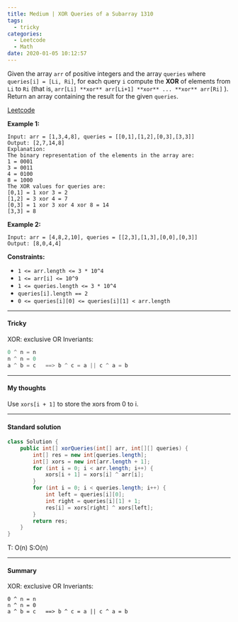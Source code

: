 ```yaml
---
title: Medium | XOR Queries of a Subarray 1310
tags:
  - tricky
categories:
  - Leetcode
  - Math
date: 2020-01-05 10:12:57
---
```


Given the array `arr` of positive integers and the array `queries` where `queries[i] = [Li, Ri]`, for each query `i` compute the **XOR** of elements from `Li` to `Ri` (that is, `arr[Li] **xor** arr[Li+1] **xor** ... **xor** arr[Ri]` ). Return an array containing the result for the given `queries`.

[Leetcode](https://leetcode.com/problems/xor-queries-of-a-subarray/)

<!--more-->

**Example 1:**

```
Input: arr = [1,3,4,8], queries = [[0,1],[1,2],[0,3],[3,3]]
Output: [2,7,14,8] 
Explanation: 
The binary representation of the elements in the array are:
1 = 0001 
3 = 0011 
4 = 0100 
8 = 1000 
The XOR values for queries are:
[0,1] = 1 xor 3 = 2 
[1,2] = 3 xor 4 = 7 
[0,3] = 1 xor 3 xor 4 xor 8 = 14 
[3,3] = 8
```

**Example 2:**

```
Input: arr = [4,8,2,10], queries = [[2,3],[1,3],[0,0],[0,3]]
Output: [8,0,4,4]
```

**Constraints:**

- `1 <= arr.length <= 3 * 10^4`
- `1 <= arr[i] <= 10^9`
- `1 <= queries.length <= 3 * 10^4`
- `queries[i].length == 2`
- `0 <= queries[i][0] <= queries[i][1] < arr.length`

---

#### Tricky 

XOR: exclusive OR Inveriants:

```java
0 ^ n = n
n ^ n = 0
a ^ b = c   ==> b ^ c = a || c ^ a = b
```

---

#### My thoughts 

Use `xors[i + 1]` to store the xors from 0 to i. 

---

#### Standard solution 

```java
class Solution {
    public int[] xorQueries(int[] arr, int[][] queries) {
        int[] res = new int[queries.length];
        int[] xors = new int[arr.length + 1];
        for (int i = 0; i < arr.length; i++) {
            xors[i + 1] = xors[i] ^ arr[i];
        }
        for (int i = 0; i < queries.length; i++) {
            int left = queries[i][0];
            int right = queries[i][1] + 1;
            res[i] = xors[right] ^ xors[left];
        }
        return res;
    }
}
```

T: O(n) 			S:O(n)

---

#### Summary 

XOR: exclusive OR Inveriants:

```
0 ^ n = n
n ^ n = 0
a ^ b = c   ==> b ^ c = a || c ^ a = b
```

